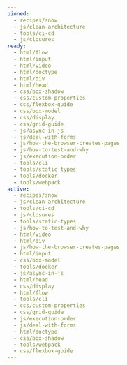 ```yaml
---
pinned:
  - recipes/snow
  - js/clean-architecture
  - tools/ci-cd
  - js/closures
ready:
  - html/flow
  - html/input
  - html/video
  - html/doctype
  - html/div
  - html/head
  - css/box-shadow
  - css/custom-properties
  - css/flexbox-guide
  - css/box-model
  - css/display
  - css/grid-guide
  - js/async-in-js
  - js/deal-with-forms
  - js/how-the-browser-creates-pages
  - js/how-to-test-and-why
  - js/execution-order
  - tools/cli
  - tools/static-types
  - tools/docker
  - tools/webpack
active:
  - recipes/snow
  - js/clean-architecture
  - tools/ci-cd
  - js/closures
  - tools/static-types
  - js/how-to-test-and-why
  - html/video
  - html/div
  - js/how-the-browser-creates-pages
  - html/input
  - css/box-model
  - tools/docker
  - js/async-in-js
  - html/head
  - css/display
  - html/flow
  - tools/cli
  - css/custom-properties
  - css/grid-guide
  - js/execution-order
  - js/deal-with-forms
  - html/doctype
  - css/box-shadow
  - tools/webpack
  - css/flexbox-guide
---
```


